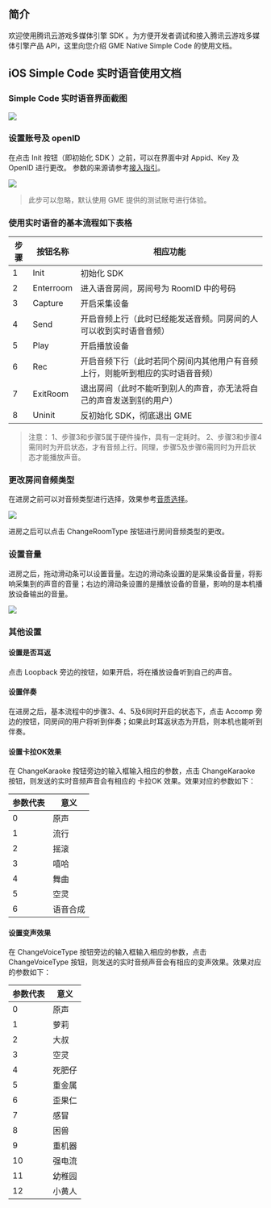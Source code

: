 ## 简介

欢迎使用腾讯云游戏多媒体引擎 SDK 。为方便开发者调试和接入腾讯云游戏多媒体引擎产品 API，这里向您介绍 GME Native Simple Code 的使用文档。


## iOS Simple Code 实时语音使用文档

### Simple Code 实时语音界面截图

![](https://main.qcloudimg.com/raw/2d449a408d4efe39cf13c161ef3d742c.jpg)

### 设置账号及 openID
在点击 Init 按钮（即初始化 SDK ）之前，可以在界面中对 Appid、Key 及 OpenID 进行更改。
参数的来源请参考[接入指引](https://cloud.tencent.com/document/product/607/10782#5..E9.89.B4.E6.9D.83.E4.BF.A1.E6.81.AF.E6.A8.A1.E5.9D.97.EF.BC.8C.E5.8F.AF.E8.8E.B7.E5.8F.96.E5.BA.94.E7.94.A8.E7.9B.B8.E5.BA.94.E7.9A.84.E9.89.B4.E6.9D.83.E3.80.82)。

![](https://main.qcloudimg.com/raw/3694b25f16bd8d3a93385294c1f3332d/iosSimpleCode_1.png)

> 此步可以忽略，默认使用 GME 提供的测试账号进行体验。

### 使用实时语音的基本流程如下表格

|步骤|按钮名称|相应功能|
|----|----|---|
|1|Init|初始化 SDK|
|2|Enterroom|进入语音房间，房间号为 RoomID 中的号码|
|3|Capture|开启采集设备|
|4|Send|开启音频上行（此时已经能发送音频。同房间的人可以收到实时语音音频）|
|5|Play|开启播放设备|
|6|Rec|开启音频下行（此时若同个房间内其他用户有音频上行，则能听到相应的实时语音音频）|
|7|ExitRoom|退出房间（此时不能听到别人的声音，亦无法将自己的声音发送到别的用户）|
|8|Uninit|反初始化 SDK，彻底退出 GME|

> 注意：
> 1、步骤3和步骤5属于硬件操作，具有一定耗时。
> 2、步骤3和步骤4需同时为开启状态，才有音频上行。同理，步骤5及步骤6需同时为开启状态才能播放声音。


### 更改房间音频类型
在进房之前可以对音频类型进行选择，效果参考[音质选择](https://cloud.tencent.com/document/product/607/18522)。

![](https://main.qcloudimg.com/raw/25929745d76d6e1de3adc16055729d0e/iosSimpleCode_2.png)

进房之后可以点击 ChangeRoomType 按钮进行房间音频类型的更改。


###  设置音量
进房之后，拖动滑动条可以设置音量。左边的滑动条设置的是采集设备音量，将影响采集到的声音的音量；右边的滑动条设置的是播放设备的音量，影响的是本机播放设备输出的音量。

![](https://main.qcloudimg.com/raw/be4a7063f30e264ac8adf45e95d08598/iosSimpleCode_3.png)

### 其他设置
#### 设置是否耳返
点击 Loopback 旁边的按钮，如果开启，将在播放设备听到自己的声音。
#### 设置伴奏
在进房之后，基本流程中的步骤3、4、5及6同时开启的状态下，点击 Accomp 旁边的按钮，同房间的用户将听到伴奏；如果此时耳返状态为开启，则本机也能听到伴奏。
#### 设置卡拉OK效果
在 ChangeKaraoke 按钮旁边的输入框输入相应的参数，点击 ChangeKaraoke 按钮，则发送的实时音频声音会有相应的 卡拉OK 效果。效果对应的参数如下：

|参数代表|意义|
|-------------|------------- |
|0	|原声			|
|1	|流行			|
|2	|摇滚			|
|3	|嘻哈			|
|4	|舞曲			|
|5	|空灵			|
|6	|语音合成			|

#### 设置变声效果
在 ChangeVoiceType 按钮旁边的输入框输入相应的参数，点击 ChangeVoiceType 按钮，则发送的实时音频声音会有相应的变声效果。效果对应的参数如下：

|参数代表|意义|
|-------------|------------- |
|0	|原声			|
|1	|萝莉			|
|2	|大叔			|
|3	|空灵			|
|4	|死肥仔			|
|5	|重金属			|
|6	|歪果仁			|
|7	|感冒			|
|8	|困兽			|
|9	|重机器			|
|10	|强电流			|
|11	|幼稚园			|
|12	|小黄人			|



